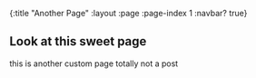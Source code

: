 {:title "Another Page"
 :layout :page
 :page-index 1
 :navbar? true}

## Look at this sweet page

this is another custom page
totally not a post
